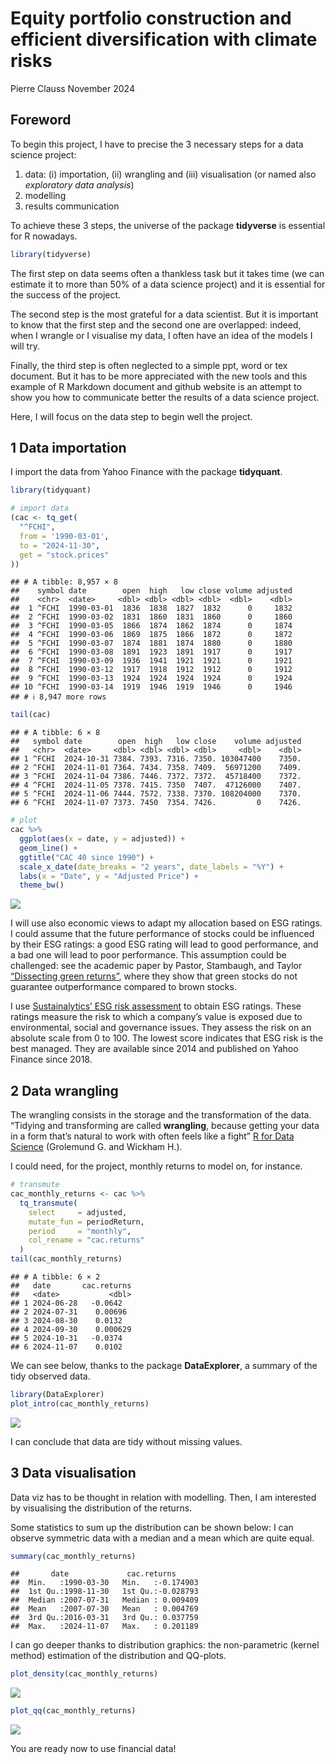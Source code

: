 Equity portfolio construction and efficient diversification with climate
risks
================
Pierre Clauss
November 2024

## Foreword

To begin this project, I have to precise the 3 necessary steps for a
data science project:

1.  data: (i) importation, (ii) wrangling and (iii) visualisation (or
    named also *exploratory data analysis*)
2.  modelling
3.  results communication

To achieve these 3 steps, the universe of the package **tidyverse** is
essential for R nowadays.

``` r
library(tidyverse)
```

The first step on data seems often a thankless task but it takes time
(we can estimate it to more than 50% of a data science project) and it
is essential for the success of the project.

The second step is the most grateful for a data scientist. But it is
important to know that the first step and the second one are overlapped:
indeed, when I wrangle or I visualise my data, I often have an idea of
the models I will try.

Finally, the third step is often neglected to a simple ppt, word or tex
document. But it has to be more appreciated with the new tools and this
example of R Markdown document and github website is an attempt to show
you how to communicate better the results of a data science project.

Here, I will focus on the data step to begin well the project.

## 1 Data importation

I import the data from Yahoo Finance with the package **tidyquant**.

``` r
library(tidyquant)

# import data
(cac <- tq_get(
  "^FCHI",
  from = '1990-03-01',
  to = "2024-11-30",
  get = "stock.prices"
))
```

    ## # A tibble: 8,957 × 8
    ##    symbol date        open  high   low close volume adjusted
    ##    <chr>  <date>     <dbl> <dbl> <dbl> <dbl>  <dbl>    <dbl>
    ##  1 ^FCHI  1990-03-01  1836  1838  1827  1832      0     1832
    ##  2 ^FCHI  1990-03-02  1831  1860  1831  1860      0     1860
    ##  3 ^FCHI  1990-03-05  1866  1874  1862  1874      0     1874
    ##  4 ^FCHI  1990-03-06  1869  1875  1866  1872      0     1872
    ##  5 ^FCHI  1990-03-07  1874  1881  1874  1880      0     1880
    ##  6 ^FCHI  1990-03-08  1891  1923  1891  1917      0     1917
    ##  7 ^FCHI  1990-03-09  1936  1941  1921  1921      0     1921
    ##  8 ^FCHI  1990-03-12  1917  1918  1912  1912      0     1912
    ##  9 ^FCHI  1990-03-13  1924  1924  1924  1924      0     1924
    ## 10 ^FCHI  1990-03-14  1919  1946  1919  1946      0     1946
    ## # ℹ 8,947 more rows

``` r
tail(cac)
```

    ## # A tibble: 6 × 8
    ##   symbol date        open  high   low close    volume adjusted
    ##   <chr>  <date>     <dbl> <dbl> <dbl> <dbl>     <dbl>    <dbl>
    ## 1 ^FCHI  2024-10-31 7384. 7393. 7316. 7350. 103047400    7350.
    ## 2 ^FCHI  2024-11-01 7364. 7434. 7358. 7409.  56971200    7409.
    ## 3 ^FCHI  2024-11-04 7386. 7446. 7372. 7372.  45718400    7372.
    ## 4 ^FCHI  2024-11-05 7378. 7415. 7350  7407.  47126000    7407.
    ## 5 ^FCHI  2024-11-06 7444. 7572. 7338. 7370. 108204000    7370.
    ## 6 ^FCHI  2024-11-07 7373. 7450  7354. 7426.         0    7426.

``` r
# plot
cac %>%
  ggplot(aes(x = date, y = adjusted)) +
  geom_line() +
  ggtitle("CAC 40 since 1990") +
  scale_x_date(date_breaks = "2 years", date_labels = "%Y") +
  labs(x = "Date", y = "Adjusted Price") +
  theme_bw()
```

![](to-begin_files/figure-gfm/import-1.png)<!-- -->

I will use also economic views to adapt my allocation based on ESG
ratings. I could assume that the future performance of stocks could be
influenced by their ESG ratings: a good ESG rating will lead to good
performance, and a bad one will lead to poor performance. This
assumption could be challenged: see the academic paper by Pastor,
Stambaugh, and Taylor [“Dissecting green
returns”](https://www.nber.org/system/files/working_papers/w28940/w28940.pdf),
where they show that green stocks do not guarantee outperformance
compared to brown stocks.

I use [Sustainalytics’ ESG risk
assessment](https://www.sustainalytics.com/esg-data) to obtain ESG
ratings. These ratings measure the risk to which a company’s value is
exposed due to environmental, social and governance issues. They assess
the risk on an absolute scale from 0 to 100. The lowest score indicates
that ESG risk is the best managed. They are available since 2014 and
published on Yahoo Finance since 2018.

## 2 Data wrangling

The wrangling consists in the storage and the transformation of the
data. “Tidying and transforming are called **wrangling**, because
getting your data in a form that’s natural to work with often feels like
a fight” [R for Data Science](https://r4ds.had.co.nz/introduction.html)
(Grolemund G. and Wickham H.).

I could need, for the project, monthly returns to model on, for
instance.

``` r
# transmute
cac_monthly_returns <- cac %>%
  tq_transmute(
    select     = adjusted,
    mutate_fun = periodReturn,
    period     = "monthly",
    col_rename = "cac.returns"
  )
tail(cac_monthly_returns)
```

    ## # A tibble: 6 × 2
    ##   date       cac.returns
    ##   <date>           <dbl>
    ## 1 2024-06-28   -0.0642  
    ## 2 2024-07-31    0.00696 
    ## 3 2024-08-30    0.0132  
    ## 4 2024-09-30    0.000629
    ## 5 2024-10-31   -0.0374  
    ## 6 2024-11-07    0.0102

We can see below, thanks to the package **DataExplorer**, a summary of
the tidy observed data.

``` r
library(DataExplorer)
plot_intro(cac_monthly_returns)
```

![](to-begin_files/figure-gfm/wrangling-1.png)<!-- -->

I can conclude that data are tidy without missing values.

## 3 Data visualisation

Data viz has to be thought in relation with modelling. Then, I am
interested by visualising the distribution of the returns.

Some statistics to sum up the distribution can be shown below: I can
observe symmetric data with a median and a mean which are quite equal.

``` r
summary(cac_monthly_returns)
```

    ##       date             cac.returns       
    ##  Min.   :1990-03-30   Min.   :-0.174903  
    ##  1st Qu.:1998-11-30   1st Qu.:-0.028793  
    ##  Median :2007-07-31   Median : 0.009409  
    ##  Mean   :2007-07-30   Mean   : 0.004769  
    ##  3rd Qu.:2016-03-31   3rd Qu.: 0.037759  
    ##  Max.   :2024-11-07   Max.   : 0.201189

I can go deeper thanks to distribution graphics: the non-parametric
(kernel method) estimation of the distribution and QQ-plots.

``` r
plot_density(cac_monthly_returns)
```

![](to-begin_files/figure-gfm/dataviz_2-1.png)<!-- -->

``` r
plot_qq(cac_monthly_returns)
```

![](to-begin_files/figure-gfm/dataviz_2-2.png)<!-- -->

You are ready now to use financial data!
